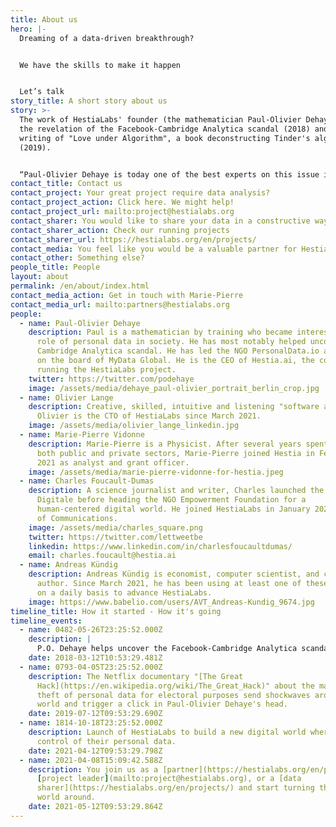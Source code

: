 ```yaml
---
title: About us
hero: |-
  Dreaming of a data-driven breakthrough?


  We have the skills to make it happen


  Let’s talk
story_title: A short story about us
story: >-
  The work of HestiaLabs' founder (the mathematician Paul-Olivier Dehaye) led to
  the revelation of the Facebook-Cambridge Analytica scandal (2018) and the
  writing of "Love under Algorithm", a book deconstructing Tinder's algorithm
  (2019).


  “Paul-Olivier Dehaye is today one of the best experts on this issue in the world. His aim is not to climb this kind of summit any further. Rather to contribute to the emergence of solutions and instruments likely to bring about change”, wrote Paris-Match. HestiaLabs is one of them.
contact_title: Contact us
contact_project: Your great project require data analysis?
contact_project_action: Click here. We might help!
contact_project_url: mailto:project@hestialabs.org
contact_sharer: You would like to share your data in a constructive way (without being cheated)
contact_sharer_action: Check our running projects
contact_sharer_url: https://hestialabs.org/en/projects/
contact_media: You feel like you would be a valuable partner for HestiaLabs?
contact_other: Something else?
people_title: People
layout: about
permalink: /en/about/index.html
contact_media_action: Get in touch with Marie-Pierre
contact_media_url: mailto:partners@hestialabs.org
people:
  - name: Paul-Olivier Dehaye
    description: Paul is a mathematician by training who became interested in the
      role of personal data in society. He has most notably helped uncover the
      Cambridge Analytica scandal. He has led the NGO PersonalData.io and sits
      on the board of MyData Global. He is the CEO of Hestia.ai, the company
      running the HestiaLabs project.
    twitter: https://twitter.com/podehaye
    image: /assets/media/dehaye_paul-olivier_portrait_berlin_crop.jpg
  - name: Olivier Lange
    description: Creative, skilled, intuitive and listening "software artisan",
      Olivier is the CTO of HestiaLabs since March 2021.
    image: /assets/media/olivier_lange_linkedin.jpg
  - name: Marie-Pierre Vidonne
    description: Marie-Pierre is a Physicist. After several years spent in R&D in
      both public and private sectors, Marie-Pierre joined Hestia in February
      2021 as analyst and grant officer.
    image: /assets/media/marie-pierre-vidonne-for-hestia.jpeg
  - name: Charles Foucault-Dumas
    description: A science journalist and writer, Charles launched the media L'Usine
      Digitale before heading the NGO Empowerment Foundation for a
      human-centered digital world. He joined HestiaLabs in January 2021 as Head
      of Communications.
    image: /assets/media/charles_square.png
    twitter: https://twitter.com/lettweetbe
    linkedin: https://www.linkedin.com/in/charlesfoucaultdumas/
    email: charles.foucault@hestia.ai
  - name: Andreas Kündig
    description: Andreas Kündig is economist, computer scientist, and comic book
      author. Since March 2021, he has been using at least one of these skills
      on a daily basis to advance HestiaLabs.
    image: https://www.babelio.com/users/AVT_Andreas-Kundig_9674.jpg
timeline_title: How it started - How it's going
timeline_events:
  - name: 0482-05-26T23:25:52.000Z
    description: |
      P.O. Dehaye helps uncover the Facebook-Cambridge Analytica scandal.
    date: 2018-03-12T10:53:29.481Z
  - name: 0793-04-05T23:25:52.000Z
    description: The Netflix documentary "[The Great
      Hack](https://en.wikipedia.org/wiki/The_Great_Hack)" about the massive
      theft of personal data for electoral purposes send shockwaves around the
      world and trigger a click in Paul-Olivier Dehaye's head.
    date: 2019-07-12T09:53:29.690Z
  - name: 1814-10-18T23:25:52.000Z
    description: Launch of HestiaLabs to build a new digital world where users keep
      control of their personal data.
    date: 2021-04-12T09:53:29.798Z
  - name: 2021-04-08T15:09:42.588Z
    description: You join us as a [partner](https://hestialabs.org/en/partners/), a
      [project leader](mailto:project@hestialabs.org), or a [data
      sharer](https://hestialabs.org/en/projects/) and start turning the digital
      world around.
    date: 2021-05-12T09:53:29.864Z
---
```

